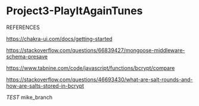 # Project3-PlayItAgainTunes


REFERENCES

https://chakra-ui.com/docs/getting-started

https://stackoverflow.com/questions/66839427/mongoose-middleware-schema-presave

https://www.tabnine.com/code/javascript/functions/bcrypt/compare

https://stackoverflow.com/questions/46693430/what-are-salt-rounds-and-how-are-salts-stored-in-bcrypt

*TEST* mike_branch